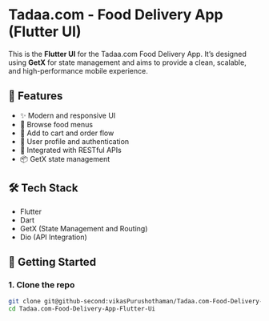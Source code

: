 # Tadaa.com - Food Delivery App (Flutter UI)

This is the **Flutter UI** for the Tadaa.com Food Delivery App. It’s designed using **GetX** for state management and aims to provide a clean, scalable, and high-performance mobile experience.

## 📱 Features

- ✨ Modern and responsive UI
- 🍔 Browse food menus
- 🛒 Add to cart and order flow
- 👤 User profile and authentication
- 🚀 Integrated with RESTful APIs
- 📦 GetX state management

## 🛠️ Tech Stack

- Flutter
- Dart
- GetX (State Management and Routing)
- Dio (API Integration)

## 🏁 Getting Started

### 1. Clone the repo

```bash
git clone git@github-second:vikasPurushothaman/Tadaa.com-Food-Delivery-App-Flutter-Ui.git
cd Tadaa.com-Food-Delivery-App-Flutter-Ui
